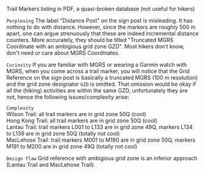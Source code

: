 Trail Markers listing in PDF, a quasi-broken database (not useful for hikers)

`Perplexing` The label "Distance Post" on the sign post is misleading. It has nothing to do with distance. However, since the markers are roughly 500 m apart, one can argue strenuously that these are indeed incremental distance counters. More accurately, they should be titled "Truncated MGRS Coordinate with an ambigious grid zone GZD". Most hikers don't know, don't need or care about MGRS Coordinates.

`Curiosity` If you are familiar with MGRS or wearing a Garmin watch with MGRS, when you come across a trail marker, you will notice that the Grid Reference on the sign post is basically a truncated MGRS (100 m resolution) and the grid zone designator `GZD` is omitted.
That omission would be okay if all the (hiking) activities are within the same GZD, unfortunately they are not, hence the following issues/complexity arise:

`Complexity`<br>
Wilson Trail: all trail markers are in grid zone 50Q (cool)<br>
Hong Kong Trail: all trail markers are in grid zone 50Q (cool)<br>
Lantau Trail: trail markers L001 to L133 are in grid zone 49Q, markers L134 to L139 are in grid zone 50Q (totally not cool)<br>
MacLehose Trail: trail markers M001 to M190 are in grid zone 50Q, markers M191 to M200 are in grid zone 49Q (totally not cool)<br>

`Design flaw` Grid reference with ambigious grid zone is an inferior approach (Lantau Trail and MacLehose Trail).
